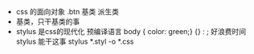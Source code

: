 - css 的面向对象
.btn 基类 派生类
- 基类，只干基类的事
- stylus 是css的现代化 预编译语言
  body { color: green;}
  {} : ; 好浪费时间 stylus 能干这事
  stylus *.styl -o *.css
   